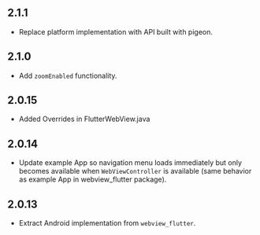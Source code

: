 ## 2.1.1

* Replace platform implementation with API built with pigeon.

## 2.1.0

* Add `zoomEnabled` functionality.

## 2.0.15

* Added Overrides in  FlutterWebView.java 
  
## 2.0.14

* Update example App so navigation menu loads immediately but only becomes available when `WebViewController` is available (same behavior as example App in webview_flutter package).

## 2.0.13

* Extract Android implementation from `webview_flutter`.

